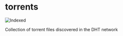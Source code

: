 torrents 
========
![Indexed](https://img.shields.io/badge/indexed-122541-blue)

Collection of torrent files discovered in the DHT network
